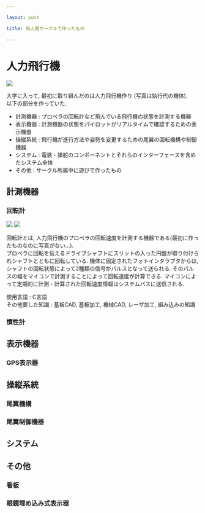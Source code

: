 ```yaml
---

layout: post

title: 鳥人間サークルで作ったもの

---
```


# 人力飛行機

<img src="https://gakuseishitsu.github.io/images/meister_2013.jpg">

大学に入って, 最初に取り組んだのは人力飛行機作り (写真は執行代の機体).  
以下の部分を作っていた.  

* 計測機器 : プロペラの回転計など飛んでいる飛行機の状態を計測する機器
* 表示機器 : 計測機器の状態をパイロットがリアルタイムで確認するための表示機器
* 操縦系統 : 飛行機が進行方法や姿勢を変更するための尾翼の回転機構や制御機器
* システム : 電装・操舵のコンポーネントとそれらのインターフェースを含めたシステム全体
* その他 : サークル所属中に遊びで作ったもの

## 計測機器

### 回転計

<img src="https://gakuseishitsu.github.io/images/rotation_sensor.jpg">
<img src="https://gakuseishitsu.github.io/images/rotation_sensor2.jpg">

回転計とは, 人力飛行機のプロペラの回転速度を計測する機器である(最初に作ったものなのに写真がない...).  
プロペラに回転を伝えるドライブシャフトにスリットの入った円盤が取り付けられシャフトとともに回転している. 機体に固定されたフォトインタラプタからは, シャフトの回転状態によって2種類の信号がパルスとなって送られる. そのパルスの幅をマイコンで計測することによって回転速度が計算できる. マイコンによって定期的に計測・計算された回転速度情報はシステムバスに送信される.  

使用言語 : C言語  
その他要した知識 : 基板CAD, 基板加工, 機械CAD, レーザ加工, 組み込みの知識

### 慣性計

## 表示機器

### GPS表示器

## 操縦系統

### 尾翼機構

### 尾翼制御機器

## システム

## その他

### 看板

### 眼鏡埋め込み式表示器